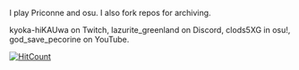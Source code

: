 I play Priconne and osu. I also fork repos for archiving.

kyoka-hiKAUwa on Twitch, lazurite_greenland on Discord, clods5XG in osu!, god_save_pecorine on YouTube.


[![HitCount](https://hits.dwyl.com/toadsworth-jr/toadsworth-jr.svg?style=flat-square&show=unique)](http://hits.dwyl.com/toadsworth-jr/toadsworth-jr)

